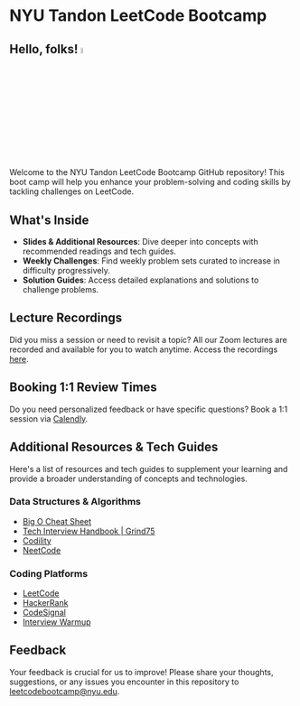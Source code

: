 # NYU Tandon LeetCode Bootcamp

## Hello, folks! <img src="https://raw.githubusercontent.com/MartinHeinz/MartinHeinz/master/wave.gif" width=5% height=5%>

Welcome to the NYU Tandon LeetCode Bootcamp GitHub repository! This boot camp will help you enhance your problem-solving and coding skills by tackling challenges on LeetCode.

## What's Inside

- **Slides & Additional Resources**: Dive deeper into concepts with recommended readings and tech guides.
- **Weekly Challenges**: Find weekly problem sets curated to increase in difficulty progressively.
- **Solution Guides**: Access detailed explanations and solutions to challenge problems.

## Lecture Recordings

Did you miss a session or need to revisit a topic? All our Zoom lectures are recorded and available for you to watch anytime. Access the recordings [here](https://tandonconnect-nyu-csm.symplicity.com/students/app/resources/document-library/content/bf78396ccffcb8f7d9ee9d7115119b55).

## Booking 1:1 Review Times

Do you need personalized feedback or have specific questions? Book a 1:1 session via [Calendly](https://calendly.com/sprihajha/leetcode-bootcamp?month=2024-02).

## Additional Resources & Tech Guides

Here's a list of resources and tech guides to supplement your learning and provide a broader understanding of concepts and technologies.

### Data Structures & Algorithms

- [Big O Cheat Sheet](https://www.bigocheatsheet.com/)
- [Tech Interview Handbook | Grind75](https://www.techinterviewhandbook.org)
- [Codility](https://app.codility.com/programmers/lessons/1-iterations/)
- [NeetCode](https://www.youtube.com/channel/UC_mYaQAE6-71rjSN6CeCA-g)

### Coding Platforms

- [LeetCode](https://leetcode.com/)
- [HackerRank](https://www.hackerrank.com/)
- [CodeSignal](https://codesignal.com)
- [Interview Warmup](https://grow.google/certificates/interview-warmup/)

## Feedback

Your feedback is crucial for us to improve! Please share your thoughts, suggestions, or any issues you encounter in this repository to  [leetcodebootcamp@nyu.edu](mailto:leetcodebootcamp@nyu.edu).
